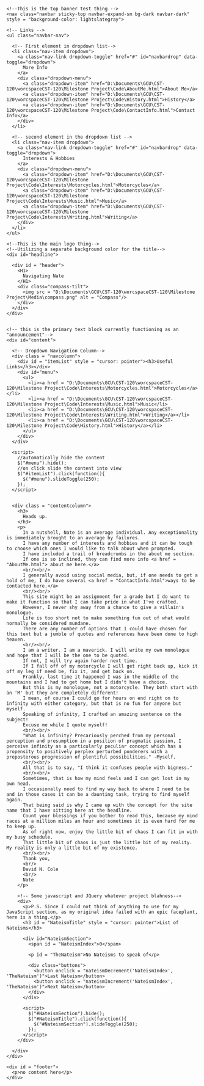 <!DOCTYPE html>
<html lang="en">
<head>
  <meta charset="UTF-8">
  <meta http-equiv="X-UA-Compatible" content="IE=edge">
  <meta name="viewport" content="width=device-width, initial-scale=1.0">
  <title>Nate's Page</title>
  <script src="JavaScript/Nateism.js"></script>

  <script src = "https://code.jquery.com/jquery-3.5.1.min.js"></script>
  <link href = "https://stackpath.bootstrapcdn.com/bootstrap/4.4.1/css/bootstrap.min.css" rel="stylesheet">
  <script src = "https://stackpath.bootstrapcdn.com/bootstrap/4.4.1/js/bootstrap.min.js"></script>
  <script src = "https://stackpath.bootstrapcdn.com/bootstrap/4.4.1/js/bootstrap.bundle.min.js"></script>

  <script src = "../Code/JavaScript/Renav.js" type="text/javascript"></script>
  <link rel="stylesheet" href="formating.css">
</head>

<!-- in the body section I am applying the background color to the full page-->
  <body>

    <!--This is the top banner test thing -->
    <nav class="navbar sticky-top navbar-expand-sm bg-dark navbar-dark" style = "background-color: lightslategray">
    
    <!-- Links -->
    <ul class="navbar-nav">
      
      <!-- First element in dropdown list-->
      <li class="nav-item dropdown">
        <a class="nav-link dropdown-toggle" href="#" id="navbardrop" data-toggle="dropdown">
          More Info
        </a>
        <div class="dropdown-menu">
          <a class="dropdown-item" href="D:\Documents\GCU\CST-120\worcspaceCST-120\Milestone Project\Code\AboutMe.html">About Me</a>
          <a class="dropdown-item" href="D:\Documents\GCU\CST-120\worcspaceCST-120\Milestone Project\Code\History.html">History</a>
          <a class="dropdown-item" href="D:\Documents\GCU\CST-120\worcspaceCST-120\Milestone Project\Code\ContactInfo.html">Contact Info</a>
        </div>
      </li>
  
      <!-- second element in the dropdown list -->
      <li class="nav-item dropdown">
        <a class="nav-link dropdown-toggle" href="#" id="navbardrop" data-toggle="dropdown">
          Interests & Hobbies
        </a>
        <div class="dropdown-menu">
          <a class="dropdown-item" href="D:\Documents\GCU\CST-120\worcspaceCST-120\Milestone Project\Code\Interests\Motorcycles.html">Motorcycles</a>
          <a class="dropdown-item" href="D:\Documents\GCU\CST-120\worcspaceCST-120\Milestone Project\Code\Interests\Music.html">Music</a>
          <a class="dropdown-item" href="D:\Documents\GCU\CST-120\worcspaceCST-120\Milestone Project\Code\Interests\Writing.html">Writing</a>
        </div>
      </li>
    </ul>
  </nav>

    <!--This is the main logo thing-->
    <!--Utilizing a separate background color for the title-->
    <div id="headline">

      <div id = "header">
        <H1>
          Navigating Nate
        </H1>
        <div class="compass-tilt">
          <img src = "D:\Documents\GCU\CST-120\worcspaceCST-120\Milestone Project\Media\compass.png" alt = "Compass"/>
        </div>
      </div>
    </div>
    

    <!-- this is the primary text block currently functioning as an "announcement"-->
    <div id="content">

      <!-- Dropdown Navigation Column-->
      <div class = "navcolumn">
        <div id = "itemList" style = "cursor: pointer"><h3>Useful Links</h3></div>
        <div id="menu">
          <ul>
            <li><a href = "D:\Documents\GCU\CST-120\worcspaceCST-120\Milestone Project\Code\Interests\Motorcycles.html">Motorcycles</a></li>
            <li><a href = "D:\Documents\GCU\CST-120\worcspaceCST-120\Milestone Project\Code\Interests\Music.html">Music</li>
            <li><a href = "D:\Documents\GCU\CST-120\worcspaceCST-120\Milestone Project\Code\Interests\Writing.html">Writing</a></li>
            <li><a href = "D:\Documents\GCU\CST-120\worcspaceCST-120\Milestone Project\Code\History.html">History</a></li>
          </ul>
        </div>
      </div>

      <script>
        //automatically hide the content
        $("#menu").hide();
        //on click slide the content into view
        $("#itemList").click(function(){
          $("#menu").slideToggle(250);
        });
      </script>
      

      <div class = "contentcolumn">
        <h3>
          Heads up.
        </h3>
        <p>
          In a nutshell, Nate is an average individual. Any exceptionality is immediately brought to an average by failures.
          I have any number of interests and hobbies and it can be tough to choose which ones I would like to talk about when prompted.
          I have included a trail of breadcrumbs in the about me section.
          If one is so inclined, they can find more info <a href = "AboutMe.html"> about me here.</a>
          <br/><br/>
          I generally avoid using social media, but, if one needs to get a hold of me, I do have several <a href = "ContactInfo.html">ways to be contacted here.</a>
          <br/><br/>
          This site might be an assignment for a grade but I do want to make it function so that I can take pride in what I've crafted.
          However, I never shy away from a chance to give a villain's monologue. 
          Life is too short not to make something fun out of what would normally be considered mundane.
          There are any number of options that I could have chosen for this text but a jumble of quotes and references have been done to high heaven.
          <br/><br/>
          I am a writer. I am a maverick. I will write my own monologue and hope that I will be the one to be quoted.
          If not, I will try again harder next time.
          If I fall off of my motorcycle I will get right back up, kick it off my leg if need be, fix it, and get back on. 
          Frankly, last time it happened I was in the middle of the mountains and I had to get home but I didn't have a choice.
          But this is my monologue, not a motorcycle. They both start with an 'M' but they are completely different!
          I mean, of course I could go for hours on end right on to infinity with either category, but that is no fun for anyone but myself.
          Speaking of infinity, I crafted an amazing sentence on the subject!
          Excuse me while I quote myself!
          <br/><br/>
          "What is infinity? Precariously perched from my personal perception and presumption in a position of pragmatic passion, I perceive infinity as a particularly peculiar concept which has a propensity to positively perplex perturbed ponderers with a preposterous progression of plentiful possibilities." -Myself.
          <br/><br/>
          All that is to say, "I think it confuses people with bigness."
          <br/><br/>
          Sometimes, that is how my mind feels and I can get lost in my own head. 
          I occasionally need to find my way back to where I need to be and in those cases it can be a daunting task, trying to find myself again.
          That being said is why I came up with the concept for the site name that I have sitting here at the headline.
          Count your blessings if you bother to read this, because my mind races at a million miles an hour and sometimes it is even hard for me to keep up.
          As of right now, enjoy the little bit of chaos I can fit in with my busy schedule. 
          That little bit of chaos is just the little bit of my reality. My reality is only a little bit of my existence. 
          <br/><br/>
          Thank you,
          <br/>
          David N. Cole
          <br/>
          Nate
        </p>

        <!-- Some javascript and JQuery whatever project blahness-->
        <div>
          <p>P.S. Since I could not think of anything to use for my JavaScript section, as my original idea failed with an epic faceplant, here is a thing.</p>
          <h3 id = "NateismTitle" style = "cursor: pointer">List of Nateisms</h3>

          <div id="NateismSection">
            <span id = "NateismIndex">0</span>

            <p id = "TheNateism">No Nateisms to speak of</p>

            <div class="buttons">
              <button onclick = "nateismDecrement('NateismIndex', 'TheNateism')">Last Nateism</button>
              <button onclick = "nateismIncrement('NateismIndex', 'TheNateism')">Next Nateism</button>
            </div>
          </div>

          <script>
            $("#NateismSection").hide();
            $("#NateismTitle").click(function(){
              $("#NateismSection").slideToggle(250);
            });
          </script>
        </div>
        
      </div>
    </div>

    <div id = "footer">
      <p>no content here</p>
    </div>
  </body>
</html>
